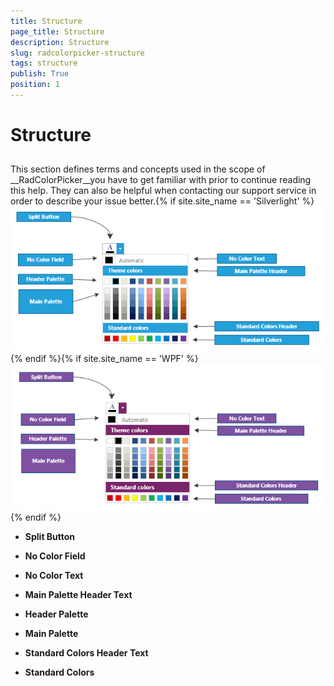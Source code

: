 ```yaml
---
title: Structure
page_title: Structure
description: Structure
slug: radcolorpicker-structure
tags: structure
publish: True
position: 1
---
```


# Structure



## 

This section defines terms and concepts used in the scope of __RadColorPicker__you have to get 
        familiar with prior to continue reading this help. They can also be helpful when contacting our support service in order to describe
        your issue better.{% if site.site_name == 'Silverlight' %}![Color Picker StructureSL](images/ColorPickerStructureSL.png){% endif %}{% if site.site_name == 'WPF' %}![Color Picker StructureWPF](images/ColorPickerStructureWPF.png){% endif %}

* __Split Button__

* __No Color Field__

* __No Color Text__

* __Main Palette Header Text__

* __Header Palette__

* __Main Palette__

* __Standard Colors Header Text__

* __Standard Colors__
